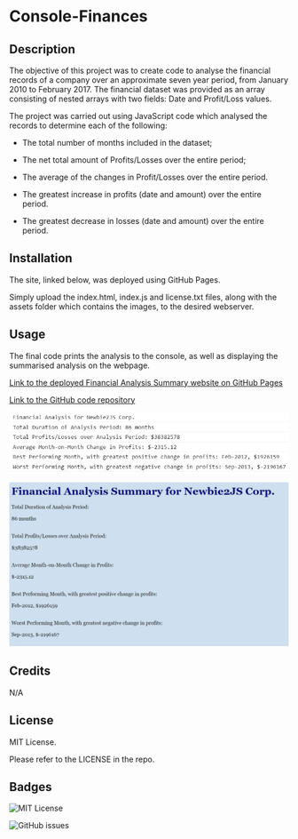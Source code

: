 # Console-Finances

## Description  

The objective of this project was to create code to analyse the financial records of a company over an approximate seven year period, from January 2010 to February 2017. The financial dataset was provided as an array consisting of nested arrays with two fields: Date and Profit/Loss values.  
  

The project was carried out using JavaScript code which analysed the records to determine each of the following:


- The total number of months included in the dataset;


- The net total amount of Profits/Losses over the entire period;


- The average of the changes in Profit/Losses over the entire period.

- The greatest increase in profits (date and amount) over the entire period.

- The greatest decrease in losses (date and amount) over the entire period.

## Installation

The site, linked below, was deployed using GitHub Pages. 

Simply upload the index.html, index.js and license.txt files, along with the assets folder which contains the images, to the desired webserver.

## Usage

The final code prints the analysis to the console, as well as displaying the summarised analysis on the webpage.

[Link to the deployed Financial Analysis Summary website on GitHub Pages](https://ccmong.github.io/Console-Finances/)

[Link to the GitHub code repository](https://github.com/CcMong/Console-Finances)

![Screenshot of the console showing summarised results of the financial analysis](assets/images/console-screenshot.JPG "Financial Analysis Console")
  
![Screenshot of Webpage showing summarised results of the financial analysis](assets/images/webpage-screenshot.JPG "Financial Analysis Webpage")

## Credits

N/A

## License

MIT License.

Please refer to the LICENSE in the repo.

## Badges

![MIT License](https://img.shields.io/github/license/CcMong/console-finances)  

![GitHub issues](https://img.shields.io/github/issues-raw/CcMong/console-finances)






